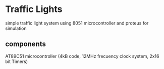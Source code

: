 # Traffic Lights
simple traffic light system using 8051 microcontroller and proteus for simulation

## components
AT89C51 microcontroller (4kB code, 12MHz frecuency clock system, 2x16 bit Timers)
